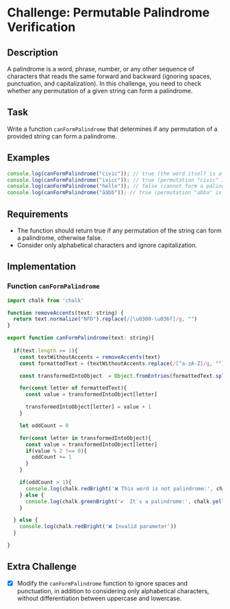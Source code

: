 # Challenge: Permutable Palindrome Verification

## Description

A palindrome is a word, phrase, number, or any other sequence of characters that reads the same forward and backward (ignoring spaces, punctuation, and capitalization). In this challenge, you need to check whether any permutation of a given string can form a palindrome.

## Task

Write a function `canFormPalindrome` that determines if any permutation of a provided string can form a palindrome.

## Examples

```javascript
console.log(canFormPalindrome("civic")); // true (the word itself is a palindrome)
console.log(canFormPalindrome("ivicc")); // true (permutation "civic" is a palindrome)
console.log(canFormPalindrome("hello")); // false (cannot form a palindrome)
console.log(canFormPalindrome("ãâbb")); // true (permutation "abba" is a palindrome)
```

## Requirements

- The function should return true if any permutation of the string can form a palindrome, otherwise false.
- Consider only alphabetical characters and ignore capitalization.

## Implementation

### Function `canFormPalindrome`

```javascript
import chalk from 'chalk'

function removeAccents(text: string) {
  return text.normalize("NFD").replace(/[\u0300-\u036f]/g, "")
}

export function canFormPalindrome(text: string){
  
  if(text.length >= 1){
    const textWithoutAccents = removeAccents(text)
    const formattedText = (textWithoutAccents.replace(/[^a-zA-Z]/g, ""))

    const transformedIntoObject  = Object.fromEntries(formattedText.split('').map((letter => [letter, 0])))

    for(const letter of formattedText){
      const value = transformedIntoObject[letter]

      transformedIntoObject[letter] = value + 1
    }

    let oddCount = 0

    for(const letter in transformedIntoObject){
      const value = transformedIntoObject[letter]
      if(value % 2 !== 0){
        oddCount += 1
      }
    }

    if(oddCount > 1){
      console.log(chalk.redBright('❌ This word is not palindrome:', chalk.yellowBright(text)))
    } else {
      console.log(chalk.greenBright('✔️  It`s a palindrome:', chalk.yellowBright(text)))
    }

  } else {
    console.log(chalk.redBright('❌ Invalid parameter'))  
  }

}
```
## Extra Challenge

 - [X] Modify the `canFormPalindrome` function to ignore spaces and punctuation, in addition to considering only alphabetical characters, without differentiation between uppercase and lowercase.
``` ```